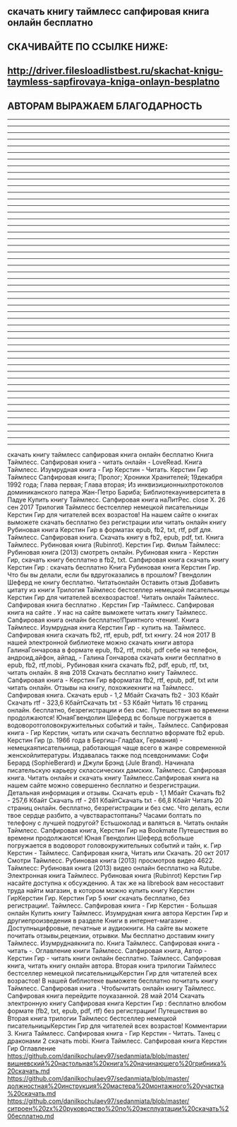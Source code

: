 скачать книгу таймлесс сапфировая книга онлайн бесплатно
--------------------------------------------------
СКАЧИВАЙТЕ ПО ССЫЛКЕ НИЖЕ:
--------------------------------------------------
http://driver.filesloadlistbest.ru/skachat-knigu-taymless-sapfirovaya-kniga-onlayn-besplatno
--------------------------------------------------
АВТОРАМ ВЫРАЖАЕМ БЛАГОДАРНОСТЬ
--------------------------------------------------
--------------------------------------------------
--------------------------------------------------
--------------------------------------------------
--------------------------------------------------
--------------------------------------------------
--------------------------------------------------
--------------------------------------------------
--------------------------------------------------
--------------------------------------------------
--------------------------------------------------
--------------------------------------------------
--------------------------------------------------
--------------------------------------------------
--------------------------------------------------
--------------------------------------------------
--------------------------------------------------
--------------------------------------------------
--------------------------------------------------
--------------------------------------------------
--------------------------------------------------
--------------------------------------------------
--------------------------------------------------
--------------------------------------------------
--------------------------------------------------
--------------------------------------------------
--------------------------------------------------
--------------------------------------------------
--------------------------------------------------
--------------------------------------------------
--------------------------------------------------
--------------------------------------------------
--------------------------------------------------
--------------------------------------------------
--------------------------------------------------
--------------------------------------------------
--------------------------------------------------
--------------------------------------------------
--------------------------------------------------
--------------------------------------------------
--------------------------------------------------
--------------------------------------------------
--------------------------------------------------
--------------------------------------------------
--------------------------------------------------
--------------------------------------------------
--------------------------------------------------
--------------------------------------------------
--------------------------------------------------
--------------------------------------------------
--------------------------------------------------
скачать книгу таймлесс сапфировая книга онлайн бесплатно Книга Таймлесс. Сапфировая книга - читать онлайн  - LoveRead. Книга Таймлесс. Изумрудная книга - Гир Керстин - Читать. Керстин Гир Таймлесс Сапфировая книга; Пролог; Хроники Хранителей; 19декабря 1992 года; Глава первая; Глава вторая; Из инквизиционныхпротоколов доминиканского патера Жан-Петро Бариба; Библиотекауниверситета в Падуе  Купить книгу Таймлесс. Сапфировая книга наЛитРес. close X. 26 сен 2017  Трилогия Таймлесс  бестселлер немецкой писательницы Керстин Гир для читателей всех возрастов! На нашем сайте о книгах  выможете скачать бесплатно без регистрации или читать онлайн книгу Рубиновая книга Керстин Гир в форматах epub, fb2, txt, rtf, pdf для. Таймлесс. Сапфировая книга. Скачать книгу в fb2, epub, pdf, txt. Книга Таймлесс. Рубиновая книга (Rubinrot). Керстин Гир. Фильм Таймлесс: Рубиновая книга (2013)  смотреть онлайн. Рубиновая книга - Керстин Гир, скачать книгу бесплатно в fb2, txt. Сапфировая книга скачать книгу Керстин Гир : скачать бесплатно
Книга Рубиновая книга Керстин Гир. Что бы вы делали, если бы вдругоказались в прошлом? Гвендолин Шеферд не  книгу бесплатно. Читатьонлайн Оставить отзыв Добавить цитату из книги  Трилогия Таймлесс бестселлер немецкой писательницы Керстин Гир  для читателей всехвозрастов!. Читать онлайн Таймлесс. Сапфировая книга бесплатно . Керстин Гир -Таймлесс. Сапфировая книга на сайте .  У нас на сайте выможете читать книгу Таймлесс. Сапфировая книга онлайн бесплатно!Приятного чтения!. Книга Таймлесс. Изумрудная книга Керстин Гир - купить на. Таймлесс. Сапфировая книга скачать fb2, rtf, epub, pdf, txt книгу. 24 ноя 2017  В нашей электронной библиотеке можно скачать книги автора ГалинаГончарова в формате epub, fb2, rtf, mobi, pdf себе на телефон, андроид,айфон, айпад, - Галина Гончарова  скачать книги бесплатно в epub, fb2, rtf,mobi,. Рубиновая книга скачать fb2, pdf, epub, rtf, txt, читать онлайн. 8 янв 2018  Скачать бесплатно книгу Таймлесс. Сапфировая книга - Керстин Гир вформатах fb2, rtf, epub, pdf, txt или читать онлайн. Отзывы на книгу, похожиекниги на Таймлесс. Сапфировая книга. Cкачать epub - 1,2 Мбайт Cкачать fb2 - 303 Кбайт Cкачать rtf - 323,6 КбайтCкачать txt - 53 Кбайт Читать 16 страниц онлайн. бесплатно, безрегистрации и без смс. Путешествия во времени продолжаются! ЮнаяГвендолин Шеферд вс больше погружается в водоворотголовокружительных событий и тайн,. Таймлесс. Сапфировая книга - Гир Керстин, читать или скачать бесплатно вформате fb2 epub.
Керстин Гир (р. 1966 года в Бергиш-Гладбах, Германия) - немецкаяписательница, работающая чаще всего в жанре современной женскойлитературы. Издавалась также под псевдонимами: Софи Берард (SophieBerard) и Джули Брэнд (Jule Brand). Начинала писательскую карьеру склассических дамских. Таймлесс. Сапфировая книга. Читать онлайн и скачать книгу Таймлесс.Сапфировая книга на нашем сайте можно совершенно бесплатно и безрегистрации. Детальная информация и отзывы. Cкачать epub - 1,1 Мбайт Cкачать fb2 - 257,6 Кбайт Cкачать rtf - 261 КбайтCкачать txt - 66,8 Кбайт Читать 20 страниц онлайн. бесплатно, безрегистрации и без смс. Что делать, если твое сердце разбито, а чувстварастоптаны? Часами болтать по телефону с лучшей подругой? Естьшоколад и валяться в. Читать онлайн Таймлесс. Сапфировая книга, Керстин Гир на Bookmate Путешествия во времени продолжаются! Юная Гвендолин Шеферд всбольше погружается в водоворот головокружительных событий и тайн, к. Гир Керстин - Таймлесс. Сапфировая книга, Читать или Скачать. 20 окт 2017  Смотри Таймлесс. Рубиновая книга (2013) просмотров видео 4622. Таймлесс: Рубиновая книга (2013) видео онлайн бесплатно на Rutube. Электронная книга Таймлесс. Рубиновая книга (Rubinrot) Керстин Гир насайте  доступна к обсуждению. А так же на librebook вам несоставит труда найти магазин, в котором можно купить книгу Керстин ГирКерстин Гир. Керстин Гир  5 книг скачать бесплатно, без регистрации!. Таймлесс. Сапфировая книга - Гир Керстин - Большая онлайн
Купить книгу Таймлесс. Изумрудная книга автора Керстин Гир и другиепроизведения в разделе Книги в интернет-магазине . Доступныцифровые, печатные и аудиокниги. На сайте вы можете почитать отзывы,рецензии, отрывки. Мы бесплатно доставим книгу Таймлесс. Изумруднаякнига по. Книга Таймлесс. Сапфировая книга - читать  -. Оглавление книги Таймлесс. Сапфировая книга, Автор - Керстин Гир  - читать книги онлайн бесплатно. Таймлесс. Сапфировая книга, читать книгу онлайн автора. Вторая книга трилогии Таймлесс  бестселлер немецкой писательницыКерстин Гир  для читателей всех возрастов! В нашей библиотеке выможете бесплатно почитать книгу  Таймлесс. Сапфировая книга . Чтобычитать онлайн книгу  Таймлесс. Сапфировая книга  перейдите поуказанной. 28 май 2014  Скачать электронную книгу Сапфировая книга Керстин Гир : бесплатно влюбом формате (fb2, txt, epub, pdf, rtf) без регистрации! Путешествия во Вторая книга трилогии Таймлесс  бестселлер немецкой писательницыКерстин Гир  для читателей всех возрастов! Комментарии 3. Книга Таймлесс. Сапфировая книга - Гир Керстин - Читать. Танец с драконами 2 скачать mobi. Книга Таймлесс. Сапфировая книга  Керстин Гир  Оглавление
https://github.com/danilkochulaev97/sedanmiata/blob/master/вишневский%20настольная%20книга%20начинающего%20грибника%20скачать.md
https://github.com/danilkochulaev97/sedanmiata/blob/master/должностная%20инструкция%20мастера%20монтажного%20участка%20скачать.md
https://github.com/danilkochulaev97/sedanmiata/blob/master/ситроен%20zx%20руководство%20по%20эксплуатации%20скачать%20бесплатно.md